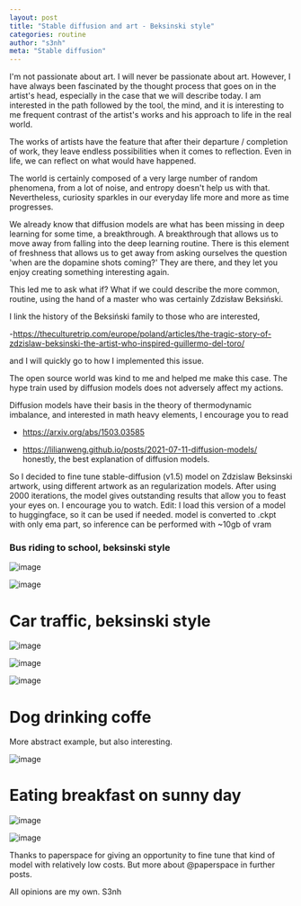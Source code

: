 ```yaml
---
layout: post
title: "Stable diffusion and art - Beksinski style"
categories: routine
author: "s3nh"
meta: "Stable diffusion"
---
```


I'm not passionate about art. I will never be passionate about art.
However, I have always been fascinated by the thought process that goes on in the artist's head,
especially in the case that we will describe today.
I am interested in the path followed by the tool, the mind, and it is interesting to me
frequent contrast of the artist's works and his approach to life in the real world.

The works of artists have the feature that after their departure / completion of work, they leave
endless possibilities when it comes to reflection.
Even in life, we can reflect on what would have happened.


The world is certainly composed of a very large number of random phenomena,
from a lot of noise, and entropy doesn't help us with that.
Nevertheless, curiosity sparkles in our everyday life more and more as time progresses.


We already know that diffusion models are what has been missing in deep learning for some time, a breakthrough. A breakthrough that allows us to move away from falling into the deep learning routine. There is this element of freshness that allows us to get away from asking ourselves the question 'when are the dopamine shots coming?' They are there, and they let you enjoy creating something interesting again.

This led me to ask what if?
What if we could describe the more common, routine, using
the hand of a master who was certainly Zdzisław Beksiński.

I link the history of the Beksiński family to those who are interested,

-https://theculturetrip.com/europe/poland/articles/the-tragic-story-of-zdzislaw-beksinski-the-artist-who-inspired-guillermo-del-toro/

and I will quickly go to how I implemented this issue.


The open source world was kind to me and helped me make this case. The hype train used by diffusion models does not adversely affect my actions.

Diffusion models have their basis in the theory of thermodynamic imbalance,
and interested in math heavy elements, I encourage you to read


- https://arxiv.org/abs/1503.03585

- https://lilianweng.github.io/posts/2021-07-11-diffusion-models/ honestly, the best explanation of diffusion models.


So I decided to fine tune stable-diffusion (v1.5) model on Zdzislaw Beksinski artwork,
using different artwork as an regularization models.
After using 2000 iterations, the model gives outstanding results that allow you to feast your eyes on.
I encourage you to watch.
Edit: I load this version of a model to huggingface, so it can be used if needed. 
model is converted to .ckpt with only ema part, so inference can be performed with ~10gb of vram 





### Bus riding to school, beksinski style 


![image](https://raw.githubusercontent.com/s3nh/s3nh.github.io/master/_assets/bus1.png)



![image](https://raw.githubusercontent.com/s3nh/s3nh.github.io/master/_assets/bus2.png)

# Car traffic, beksinski style


![image](https://raw.githubusercontent.com/s3nh/s3nh.github.io/master/_assets/_cartraffic.png)


![image](https://raw.githubusercontent.com/s3nh/s3nh.github.io/master/_assets/car_traffic.png)


![image](https://raw.githubusercontent.com/s3nh/s3nh.github.io/master/_assets/car_traffic2.png)



# Dog drinking coffe

More abstract example, but also interesting. 


![image](https://raw.githubusercontent.com/s3nh/s3nh.github.io/master/_assets/dog_drinking_coffee.png)



# Eating breakfast on sunny day


![image](https://raw.githubusercontent.com/s3nh/s3nh.github.io/master/_assets/ebsd.png)



![image](https://raw.githubusercontent.com/s3nh/s3nh.github.io/master/_assets/ebsd2.png)


Thanks to paperspace for giving an opportunity to fine tune that kind of model with relatively low costs. 
But more about @paperspace in further posts. 


All opinions are my own.
S3nh
